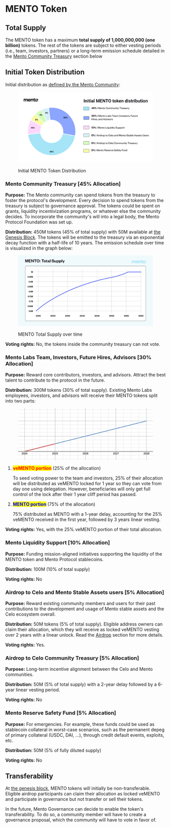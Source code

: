 # MENTO Token

## Total Supply

The MENTO token has a maximum **total supply of 1,000,000,000 (one billion)** tokens. The rest of the tokens are subject to either vesting periods (i.e., team, investors, partners) or a long-term emission schedule detailed in the [Mento Community Treasury](mento-token.md#mento-community-treasury-45-allocation) section below

## Initial Token Distribution

Initial distribution as [defined by the Mento Community](https://forum.celo.org/t/mento-spin-off-and-launch-of-the-mento-token/7747):

<figure><img src="../.gitbook/assets/Proposed_Mento_Distribution.png" alt=""><figcaption><p>Initial MENTO Token Distribution</p></figcaption></figure>

### Mento Community Treasury \[45% Allocation]

**Purpose:** The Mento community can spend tokens from the treasury to foster the protocol's development. Every decision to spend tokens from the treasury is subject to governance approval. The tokens could be spent on grants, liquidity incentivization programs, or whatever else the community decides. To incorporate the community's will into a legal body, the Mento Protocol Foundation was set up.

**Distribution:** 450M tokens (45% of total supply) with 50M available at [the Genesis Block](https://celoscan.io/block/25901546). The tokens will be emitted to the treasury via an exponential decay function with a half-life of 10 years. The emission schedule over time is visualized in the graph below:

<figure><img src="../.gitbook/assets/image (16).png" alt=""><figcaption><p>MENTO Total Supply over time</p></figcaption></figure>

**Voting rights:** No, the tokens inside the community treasury can not vote.

### Mento Labs Team, Investors, Future Hires, Advisors \[30% Allocation]

**Purpose:** Reward core contributors, investors, and advisors. Attract the best talent to contribute to the protocol in the future.

**Distribution:** 300M tokens (30% of total supply). Existing Mento Labs employees, investors, and advisors will receive their MENTO tokens split into two parts:

<figure><img src="../.gitbook/assets/Untitled.png" alt=""><figcaption></figcaption></figure>

1.  <mark style="color:red;">**veMENTO portion**</mark> (25% of the allocation)

    To seed voting power to the team and investors, 25% of their allocation will be distributed as veMENTO locked for 1 year so they can vote from day one using delegation. However, beneficiaries will only get full control of the lock after their 1 year cliff period has passed.
2.  <mark style="color:blue;">**MENTO portion**</mark> (75% of the allocation)

    75% distributed as MENTO with a 1-year delay, accounting for the 25% veMENTO received in the first year, followed by 3 years linear vesting.

**Voting rights:** Yes, with the 25% veMENTO portion of their total allocation.

### Mento Liquidity Support \[10% Allocation]

**Purpose:** Funding mission-aligned initiatives supporting the liquidity of the MENTO token and Mento Protocol stablecoins.

**Distribution:** 100M (10% of total supply)

**Voting rights:** No

### Airdrop to Celo and Mento Stable Assets users \[5% Allocation]

**Purpose:** Reward existing community members and users for their past contributions to the development and usage of Mento stable assets and the Celo ecosystem overall.

**Distribution:** 50M tokens (5% of total supply). Eligible address owners can claim their allocation, which they will receive as locked veMENTO vesting over 2 years with a linear unlock. Read the [Airdrop](https://app.gitbook.com/o/oiWI2eFpemrjyHvmX6xL/s/fHYZIGlFVI2XkPqpDQjn/\~/changes/58/governance/airdrop-ep.-1) section for more details.

**Voting rights:** Yes.

### Airdrop to Celo Community Treasury \[5% Allocation]

**Purpose:** Long-term incentive alignment between the Celo and Mento communities.

**Distribution:** 50M (5% of total supply) with a 2-year delay followed by a 6-year linear vesting period.

**Voting rights:** No

### Mento Reserve Safety Fund \[5% Allocation]

**Purpose:** For emergencies. For example, these funds could be used as stablecoin collateral in worst-case scenarios, such as the permanent depeg of primary collateral (USDC, DAI, …), through credit default events, exploits, etc.

**Distribution:** 50M (5% of fully diluted supply)

**Voting rights:** No

## Transferability

At [the genesis block](https://celoscan.io/block/25901546), MENTO tokens will initially be non-transferable. Eligible airdrop participants can claim their allocation as locked veMENTO and participate in governance but not transfer or sell their tokens.

In the future, Mento Governance can decide to enable the token's transferability. To do so, a community member will have to create a governance proposal, which the community will have to vote in favor of.

